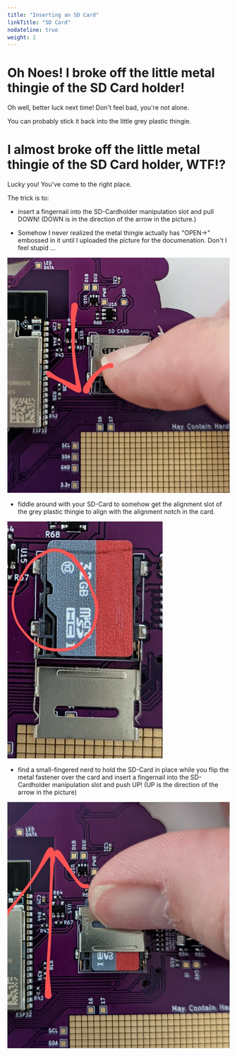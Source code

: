 ```yaml
---
title: "Inserting an SD Card"
linkTitle: "SD Card"
nodateline: true
weight: 1
---
```


# Oh Noes! I broke off the little metal thingie of the SD Card holder!

Oh well, better luck next time! Don't feel bad, you're not alone.

You can probably stick it back into the little grey plastic thingie.

# I almost broke off the little metal thingie of the SD Card holder, WTF!?

Lucky you! You've come to the right place.

The trick is to:

- insert a fingernail into the SD-Cardholder manipulation slot and pull DOWN!
  (DOWN is in the direction of the arrow in the picture.) 

- Somehow I never realized the metal thingie actually has "OPEN->" embossed in it
  until I uploaded the picture for the documenation. Don't I feel stupid ...


![pull DOWN](down.jpg)

- fiddle around with your SD-Card to somehow get the alignment slot of the grey
  plastic thingie to align with the alignment notch in the card. 

![align notch](notch.jpg)

- find a small-fingered nerd to hold the SD-Card in place while you flip the
  metal fastener over the card and insert a fingernail into the SD-Cardholder
  manipulation slot and push UP! (UP is the direction of the arrow in the
  picture)

![push up](up.jpg)






